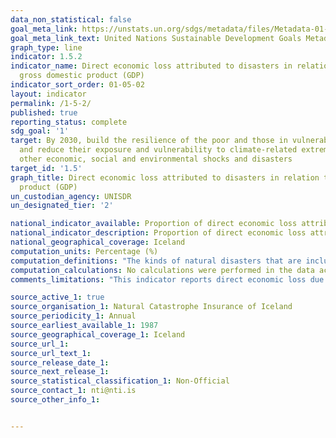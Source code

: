 ```yaml
---
data_non_statistical: false
goal_meta_link: https://unstats.un.org/sdgs/metadata/files/Metadata-01-05-02.pdf
goal_meta_link_text: United Nations Sustainable Development Goals Metadata (pdf 894kB)
graph_type: line
indicator: 1.5.2
indicator_name: Direct economic loss attributed to disasters in relation to global
  gross domestic product (GDP)
indicator_sort_order: 01-05-02
layout: indicator
permalink: /1-5-2/
published: true
reporting_status: complete
sdg_goal: '1'
target: By 2030, build the resilience of the poor and those in vulnerable situations
  and reduce their exposure and vulnerability to climate-related extreme events and
  other economic, social and environmental shocks and disasters
target_id: '1.5'
graph_title: Direct economic loss attributed to disasters in relation to global gross domestic
  product (GDP)
un_custodian_agency: UNISDR
un_designated_tier: '2'

national_indicator_available: Proportion of direct economic loss attributed to distasters as a percentage of GDP 
national_indicator_description: Proportion of direct economic loss attributed to distasters as a percentage of GDP for disasters covered by the Natural Catastrophe Insurance of Iceland
national_geographical_coverage: Iceland
computation_units: Percentage (%)
computation_definitions: "The kinds of natural disasters that are included in this indicator are Volcanic eruptions, Earthquakes, Landslides, Avalanches and Flooding"
computation_calculations: No calculations were performed in the data acquisition of this indicator as appropriate data was readily available. For insight into the details of potential calculations please refer to the original source metadata or source contact.
comments_limitations: "This indicator reports direct economic loss due to distasters that is covered by the Natural Catastrophe Insurance of Iceland. The Natural Catastrophe Insurance of Iceland insures against direct damage resulting from the following natural disasters: Volcanic eruptions, Earthquakes, Landslides, Avalanches and Flooding"

source_active_1: true
source_organisation_1: Natural Catastrophe Insurance of Iceland
source_periodicity_1: Annual
source_earliest_available_1: 1987
source_geographical_coverage_1: Iceland
source_url_1: 
source_url_text_1: 
source_release_date_1: 
source_next_release_1: 
source_statistical_classification_1: Non-Official
source_contact_1: nti@nti.is
source_other_info_1: 


---
```

